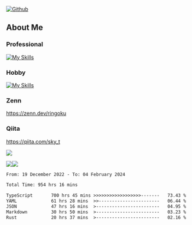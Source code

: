 [![Github](https://img.shields.io/github/followers/skyt-a?label=Follow&style=social)](https://github.com/skyt-a)

## About Me
### Professional
[![My Skills](https://skillicons.dev/icons?i=react,ts,js,nodejs,java,graphql,firebase,githubactions&theme=light)](https://skillicons.dev)
### Hobby
[![My Skills](https://skillicons.dev/icons?i=unity,rust,py&theme=light)](https://skillicons.dev)

### Zenn
https://zenn.dev/ringoku
### Qiita
https://qiita.com/sky_t


![](https://github-profile-summary-cards.vercel.app/api/cards/profile-details?username=skyt-a&theme=default)

![](https://github-profile-summary-cards.vercel.app/api/cards/repos-per-language?username=skyt-a&theme=default)![](https://github-profile-summary-cards.vercel.app/api/cards/stats?username=RinGoku&theme=default)

<!--START_SECTION:waka-->

```txt
From: 19 December 2022 - To: 04 February 2024

Total Time: 954 hrs 16 mins

TypeScript       700 hrs 45 mins >>>>>>>>>>>>>>>>>>-------   73.43 %
YAML             61 hrs 28 mins  >>-----------------------   06.44 %
JSON             47 hrs 16 mins  >------------------------   04.95 %
Markdown         30 hrs 50 mins  >------------------------   03.23 %
Rust             20 hrs 37 mins  >------------------------   02.16 %
```

<!--END_SECTION:waka-->
